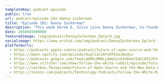 ```yaml
---
templateKey: podcast-episode
public: true
url: podcast/episode-102-danny-zuckerman
title: "Episode 102: Danny Zuckerman"
description: "This week Derek E. Silva joins Danny Zuckerman, Co-founder of 3Box, the company behind the Ceramic Network, a decentralized, open-source platform for creating, hosting, and sharing streams of data. We take a deep dive into building a more open Web3, the new data economy, and the future of decentralized identity."
date: 1658945900000
featuredimage: /img/podcast/DannyZuckerman_EpCard.jpg
socialimage: https://www.orchid.com/img/podcast/DannyZuckerman_EpCard.jpg
platformurls:
  - https://podcasts.apple.com/us/podcast/future-of-open-source-and-the-new-data/id1516705670?i=1000571352646
  - https://open.spotify.com/episode/4uql1xC2AYnOTEXavBodyv
  - https://podcasts.google.com/feed/aHR0cHM6Ly9mb2xsb3d0aGV3aGl0ZXJhYmJpdC5saWJzeW4uY29tL3Jzcw/episode/MjllOGVmNDctYjJjZi00NzA0LWJmZjktOTM1YWRiNDM4NDg4?sa=X&ved=0CAUQkfYCahcKEwjou9TS1pn5AhUAAAAAHQAAAAAQAQ
  - https://www.stitcher.com/show/follow-the-white-rabbit/episode/future-of-open-source-and-the-new-data-economy-with-danny-zuckerman-205238302
  - https://castbox.fm/episode/Future-of-Open-Source-and-the-New-Data-Economy-with-Danny-Zuckerman-id2954358-id517000583?country=us
  - https://tunein.com/podcasts/Technology-Podcasts/Follow-the-White-Rabbit-p1330281/?topicId=173807832
---
```

